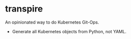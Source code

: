# transpire

An opinionated way to do Kubernetes Git-Ops.

- Generate all Kubernetes objects from Python, not YAML.
